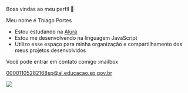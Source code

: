 Boas vindas ao meu perfil 🖤

Meu nome é Thiago Portes

- Estou estudando na [Alura](https://www.alura.com.br)
- Estou me desenvolvendo na linguagem JavaScript
- Utilizo esse espaço para minha organização e compartilhamento dos meus projetos desenvolvidos

Você pode entrar em contato comigo :mailbox

00001105282168sp@al.educacao.sp.gov.br 

![](https://tenor.com/pt-BR/view/kratos-gif-26437511
)

 
